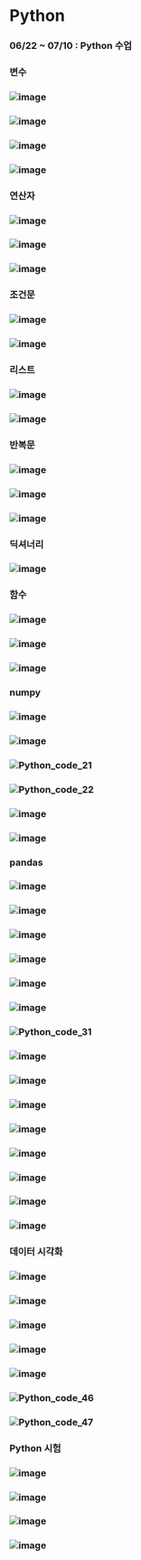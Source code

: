 # Python
### 06/22 ~ 07/10 : Python 수업 
### 변수
### ![image](https://github.com/Jang-jw/Python/assets/134268098/9cc69a12-cc50-4874-8031-a8e0665ddfa9)
### ![image](https://github.com/Jang-jw/Python/assets/134268098/8b3f1c52-b1af-4ba3-89d0-04e8821e3d92)
### ![image](https://github.com/Jang-jw/Python/assets/134268098/bb4af919-7c20-4703-a660-d2f33b547c65)
### ![image](https://github.com/Jang-jw/Python/assets/134268098/9a689f18-71d7-49e7-a161-951cbb0b1fd0)
### 연산자 
### ![image](https://github.com/Jang-jw/Python/assets/134268098/e6f79853-88ce-4623-b8df-677318dc1076)
### ![image](https://github.com/Jang-jw/Python/assets/134268098/c5abd8c0-4757-4579-a67c-97e51d7d0200)
### ![image](https://github.com/Jang-jw/Python/assets/134268098/387774f6-4b52-4a75-8822-db57722bf978)
### 조건문
### ![image](https://github.com/Jang-jw/Python/assets/134268098/dfae439f-b60c-41b3-b646-a69a2b8fa39d)
### ![image](https://github.com/Jang-jw/Python/assets/134268098/0d08876b-42ac-4a4b-99f1-e13f4d526b12)
### 리스트 
### ![image](https://github.com/Jang-jw/Python/assets/134268098/f3b8abfe-1a57-4cca-af9a-fa1df4d8bcf3)
### ![image](https://github.com/Jang-jw/Python/assets/134268098/a954aeaa-4b3e-4684-90cd-53a503313c8f)
### 반복문 
### ![image](https://github.com/Jang-jw/Python/assets/134268098/30ba2ca2-16cd-4b94-856a-3d422424b742)
### ![image](https://github.com/Jang-jw/Python/assets/134268098/44460c00-ba8e-4965-98ab-c4dac617c886)
### ![image](https://github.com/Jang-jw/Python/assets/134268098/77b872c3-4051-4072-b471-af3cdc3d2de8)
### 딕셔너리 
### ![image](https://github.com/Jang-jw/Python/assets/134268098/b0996ed0-85a6-4172-95d4-1b3e371b8f1f)
### 함수 
### ![image](https://github.com/Jang-jw/Python/assets/134268098/afb9bd75-7087-42a6-aa25-d6187b7ec0b3)
### ![image](https://github.com/Jang-jw/Python/assets/134268098/acd4b34c-f962-45f1-9028-84a79f3737b1)
### ![image](https://github.com/Jang-jw/Python/assets/134268098/9f4a82c4-c62c-46f4-87af-1cc21f2c1ca8)
### numpy 
### ![image](https://github.com/Jang-jw/Python/assets/134268098/76d92d53-0aad-444a-b960-50aa937be8f6)
### ![image](https://github.com/Jang-jw/Python/assets/134268098/3360fc6f-302d-463a-89b1-4bd1c1bdeba6)
### ![Python_code_21](https://github.com/Jang-jw/Python/assets/134268098/0196c2c0-cd0a-4be0-8269-568797f81fb8)
### ![Python_code_22](https://github.com/Jang-jw/Python/assets/134268098/3f5103a2-e2a1-402c-b75a-7fc59d2a3370)
### ![image](https://github.com/Jang-jw/Python/assets/134268098/b820fddf-d2e4-4b09-89f1-3155c1abefe2)
### ![image](https://github.com/Jang-jw/Python/assets/134268098/3b466405-1804-4e76-9069-173a4e895005)
### pandas
### ![image](https://github.com/Jang-jw/Python/assets/134268098/c7a23fac-7ac5-4545-8178-fa4ed97cb234)
### ![image](https://github.com/Jang-jw/Python/assets/134268098/f662e890-05b7-428b-afc2-be64c7452791)
### ![image](https://github.com/Jang-jw/Python/assets/134268098/9dc6db4b-4924-44b8-8ebd-a27d2f971880)
### ![image](https://github.com/Jang-jw/Python/assets/134268098/56b45547-fcbc-4143-8db7-d3c1eb61de8d)
### ![image](https://github.com/Jang-jw/Python/assets/134268098/3e93b9d7-d7d8-4dd1-b3aa-841c19c7f98f)
### ![image](https://github.com/Jang-jw/Python/assets/134268098/41b1d738-0af3-4da0-a4fd-474dc0d8a07d)
### ![Python_code_31](https://github.com/Jang-jw/Python/assets/134268098/85d653b6-b43b-45f0-9413-e807667e4b45)
### ![image](https://github.com/Jang-jw/Python/assets/134268098/62f33b30-00cc-4695-bbd2-d6d9da0628b4)
### ![image](https://github.com/Jang-jw/Python/assets/134268098/f4ae1584-05a2-44e0-870c-0229f650b7d8)
### ![image](https://github.com/Jang-jw/Python/assets/134268098/7815ca8b-8ae0-45f7-89af-56248f5175b0)
### ![image](https://github.com/Jang-jw/Python/assets/134268098/8c33e7fa-3d13-419d-9d25-93e120a16d39)
### ![image](https://github.com/Jang-jw/Python/assets/134268098/54476e59-99d6-46c8-8a15-aac354262f3c)
### ![image](https://github.com/Jang-jw/Python/assets/134268098/9e5045e1-1862-4b84-9b06-5298417fa615)
### ![image](https://github.com/Jang-jw/Python/assets/134268098/5b47cadd-159d-42f9-beb3-92842dca06ea)
### ![image](https://github.com/Jang-jw/Python/assets/134268098/5f8ea928-057c-4405-83a5-6d26e4d555f8)
### 데이터 시각화 
### ![image](https://github.com/Jang-jw/Python/assets/134268098/3a9825b1-6249-4133-9de8-144f40f3c034)
### ![image](https://github.com/Jang-jw/Python/assets/134268098/f0c39118-d95a-4305-8b30-9c83ea2c350f)
### ![image](https://github.com/Jang-jw/Python/assets/134268098/742a2e47-c419-403f-bf79-467c7340f6fc)
### ![image](https://github.com/Jang-jw/Python/assets/134268098/d9c60039-dfa8-4a20-8862-2715c8c1c7e2)
### ![image](https://github.com/Jang-jw/Python/assets/134268098/ce267013-26d6-45d5-94ab-39e71f4299af)
### ![Python_code_46](https://github.com/Jang-jw/Python/assets/134268098/e35317c3-a3ee-420f-87e1-35b72aa341c9)
### ![Python_code_47](https://github.com/Jang-jw/Python/assets/134268098/dfe70ebb-7feb-4178-a561-d4b4bd07c086)
### Python 시험 
### ![image](https://github.com/Jang-jw/Python/assets/134268098/a392f933-1231-44df-a466-2b3e107ac48c)
### ![image](https://github.com/Jang-jw/Python/assets/134268098/37f4a8a5-ef39-4efb-bd56-9f587a7adf04)
### ![image](https://github.com/Jang-jw/Python/assets/134268098/3d8ca072-31b4-449a-9c63-a7b72c85a115)
### ![image](https://github.com/Jang-jw/Python/assets/134268098/8bd41349-d0a2-4695-98a4-afd6a95d7124)



